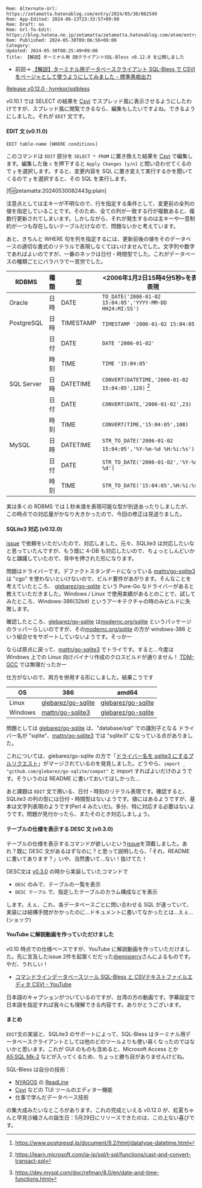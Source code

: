 ```header
Rem: Alternate-Url: https://zetamatta.hatenablog.com/entry/2024/05/30/082549
Rem: App-Edited: 2024-06-13T23:33:57+09:00
Rem: Draft: no
Rem: Url-To-Edit: https://blog.hatena.ne.jp/zetamatta/zetamatta.hatenablog.com/atom/entry/6801883189110310206
Rem: Published: 2024-05-30T09:06:56+09:00
Category:
Updated: 2024-05-30T08:25:49+09:00
Title: 【解説】ターミナル用 DBクライアントSQL-Bless v0.12.0 を公開しました
```
+ 前回→ [【解説】ターミナル用データベースクライアント SQL-Bless で CSVI をページャとして使うようにしてみました - 標準愚痴出力](https://zetamatta.hatenablog.com/entry/2024/05/10/205714)

[Release v0.12.0 · hymkor/sqlbless](https://github.com/hymkor/sqlbless/releases/tag/v0.12.0)

v0.10.1 では SELECT の結果を [Csvi] でスプレッド風に表示させるようにしたわけですが、スプレッド風に閲覧できるなら、編集もしたいですよね。できるようにしました。それが `EDIT` 文です。

[Csvi]: https://github.com/hymkor/csvi

#### EDIT 文 (v0.11.0)

```
EDIT table-name [WHERE conditions]
```

このコマンドは `EDIT` 部分を `SELECT * FROM` に置き換えた結果を [Csvi] で編集します。編集した後 `c` を押下すると `Apply Changes [y/n]` と問い合わせてくるので `y` を選択します。すると、変更内容を SQL に置き変えて実行するかを聞いてくるので `y` を選択すると、その SQL を実行します。

[f:id:zetamatta:20240530082443g:plain]

注意点としては主キーが不明なので、行を指定する条件として、変更前の全列の値を指定していることです。そのため、全ての列が一致する行が複数あると、複数行更新されてしまいます。しかしながら、それが発生するのは主キーや一意制約が一つも存在しないテーブルだけなので、問題ないかと考えています。

あと、きちんと WHERE 句を列を指定するには、更新前後の値をそのデータベースの適切な書式のリテラルで表現しなくてはいけませんでした。文字列や数字であればよいのですが、一番のネックは日付・時間型でした。これがデータベースの種類ごとにバラバラで一苦労でした。

| RDBMS | 種類 | 型 | \<2006年1月2日15時4分5秒\>を表す表現 |
|----------|-----|-----|---------|
| Oracle | 日時 |DATE | `TO_DATE('2006-01-02 15:04:05','YYYY-MM-DD HH24:MI:SS')`
| PostgreSQL | 日時 | TIMESTAMP | `TIMESTAMP '2006-01-02 15:04:05'` [^1]
|                  | 日付 | DATE | `DATE '2006-01-02'`
|                  | 時刻 | TIME | `TIME '15:04:05'`
| SQL Server | 日時 | DATETIME | `CONVERT(DATETIME,'2006-01-02 15:04:05',120)` [^2]
|                  | 日付 | DATE | `CONVERT(DATE,'2006-01-02',23)`
|                  | 時刻 | TIME | `CONVERT(TIME,'15:04:05',108)`
| MySQL | 日時 |DATETIME | `STR_TO_DATE('2006-01-02 15:04:05','%Y-%m-%d %H:%i:%s')` [^3]
|  | 日付 | DATE | `STR_TO_DATE('2006-01-02','%Y-%m-%d')`
|  | 時刻 | TIME | `STR_TO_DATE('15:04:05',%H:%i:%s')`

[^1]: https://www.postgresql.jp/document/9.2/html/datatype-datetime.html
[^2]: https://learn.microsoft.com/ja-jp/sql/t-sql/functions/cast-and-convert-transact-sql
[^3]: https://dev.mysql.com/doc/refman/8.0/en/date-and-time-functions.html

実は多くの RDBMS では１秒未満を表現可能な型が別途あったりしましたが、この時点での対応量がかなり大きかったので、今回の修正は見送りました。

#### SQLite3 対応 (v0.12.0)

[issue](https://github.com/hymkor/sqlbless/issues/1) で依頼をいただいたので、対応しました。元々、SQLite3 は対応したいなと思っていたんですが、もう既に 4-DB も対応したいので、ちょっとしんどいかなと躊躇していたので、背中を押された形になります。

問題はドライバーです。デファクトスタンダードになっている [mattn/go-sqlite3] は "cgo" を使わないといけないので、ビルド要件があがります。そんなことを考えていたところ、 [glebarez/go-sqlite] という Pure-Go なドライバーがあると教えていただきました。Windows / Linux で使用実績があるとのことで、試してみたところ、Windows-386(32bit) というアーキテクチャの時のみビルドに失敗します。

[mattn/go-sqlite3]: https://github.com/mattn/go-sqlite3
[glebarez/go-sqlite]: https://github.com/glebarez/go-sqlite

確認したところ、[glebarez/go-sqlite] は[modernc.org/sqlite] というパッケージのラッパーらしいのですが、その[modernc.org/sqlite] の方が windows-386 という組合せをサポートしていないようです。そっかー

[modernc.org/sqlite]: https://pkg.go.dev/modernc.org/sqlite

ならば原点に戻って、[mattn/go-sqlite3] でトライです。すると…今度は Windows 上での Linux 向けバイナリ作成のクロスビルドが通りません！ [TDM-GCC] では無理だったかー

[TDM-GCC]: https://jmeubank.github.io/tdm-gcc/

仕方がないので、両方を併用する形にしました。結果こうです

| OS      | 386                 | amd64                |
|---------|---------------------|----------------------|
| Linux   | [glebarez/go-sqlite] | [glebarez/go-sqlite] |
| Windows | [mattn/go-sqlite3]  | [glebarez/go-sqlite] |

問題としては [glebarez/go-sqlite] は、"database/sql" での識別子となる ドライバー名が "sqlite"、[mattn/go-sqlite3] では "sqlite3" になっている点がありました。

これについては、glebarez/go-sqlite の方で「[ドライバー名を sqlite3 にするプルリクエスト]( https://github.com/glebarez/go-sqlite/pull/150)」がマージされているのを発見しました。どうやら、`import _ "github.com/glebarez/go-sqlite/compat"` と import すればよいだけのようです。そういうのは README に書いておいてほしかった…

あと課題は `EDIT` 文で用いる、日付・時刻のリテラル表現です。確認すると、SQLite3 の列の型には日付・時間型はないようです。値にはあるようですが、基本は文字列表現のようです(Perl 4 みたいだ)。多分、特に対応する必要はないようです。問題が見付かったら、またそのとき対応しましょう。


#### テーブルの仕様を表示する DESC 文 (v0.3.0)

テーブルの仕様を表示するコマンドが欲しいという[issue](https://github.com/hymkor/sqlbless/issues/2)を頂戴しました。あれ？既に DESC 文があるはずなのに？と思って説明したら、「それ、README に書いてあります？」いや、当然書いて…ない！抜けてた！

DESC文は [v0.3.0](https://github.com/hymkor/sqlbless/releases/tag/v0.3.0) の時から実装していたコマンドで

- `DESC` のみで、テーブルの一覧を表示
- `DESC テーブル` で、指定したテーブルのカラム構成などを表示

します。えぇ、これ、各データベースごとに問い合わせる SQL が違っていて、実装には結構手間がかかったのに…ドキュメントに書いてなかったとは…えぇ…(ショック)

#### YouTube に解説動画を作っていただけました

v0.10 時点での仕様ベースですが、YouTube に解説動画を作っていただけました。先に言及したissue 2件を起案くだだった[@emisjerry](https://github.com/emisjerry)さんによるものです。やだ、うれしい！

- [コマンドラインデータベースツール SQL-Bless と CSVテキストファイルエディタ CSVI - YouTube](https://www.youtube.com/watch?v=_cxBQKpfUds)

日本語のキャプションがついているのですが、台湾の方の動画です。字幕設定で日本語を指定すれば我々にも理解できる内容です。ありがとうございます。

#### まとめ

`EDIT`文の実装と、SQLite3 のサポートによって、SQL-Bless はターミナル用データベースクライアントとしては他のどのツールよりも使い易くなったのではないかと思います。これが GUI のものも含めると、Microsoft Access とか [A5:SQL Mk-2](https://a5m2.mmatsubara.com/) などが入ってくるため、ちょっと勝ち目がありませんけどね。

SQL-Bless は自分の技術：

- [NYAGOS](https://github.com/nyaosorg/nyagos) の [ReadLine](https://github.com/nyaosorg/go-readline-ny)
- [Csvi] などの TUI ツールのエディター機能
- 仕事で学んだデータベース技術

の集大成みたいなところがあります。これの完成といえる v0.12.0 が、虹夏ちゃんと早見沙織さんの誕生日：5月29日にリリースできたのは、この上ない喜びです。
